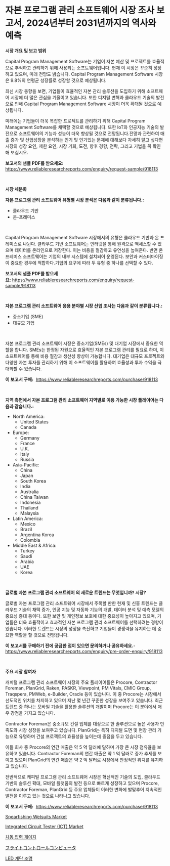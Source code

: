 <p><h1>자본 프로그램 관리 소프트웨어 시장 조사 보고서, 2024년부터 2031년까지의 역사와 예측</h1></p><p><strong>시장 개요 및 보고 범위</strong></p>
<p><p>Capital Program Management Software는 기업이 자본 예산 및 프로젝트를 효율적으로 추적하고 관리하기 위해 사용되는 소프트웨어입니다. 현재 이 시장은 꾸준히 성장하고 있으며, 미래 전망도 밝습니다. Capital Program Management Software 시장은 9.8%의 연평균 성장률로 성장할 것으로 예상됩니다.</p><p>최신 시장 동향을 보면, 기업들이 효율적인 자본 관리 솔루션을 도입하기 위해 소프트웨어 시장에 더 많은 관심을 기울이고 있습니다. 또한 디지털 변혁과 클라우드 기술의 발전으로 인해 Capital Program Management Software 시장이 더욱 확대될 것으로 예상됩니다.</p><p>미래에는 기업들이 더욱 복잡한 프로젝트를 관리하기 위해 Capital Program Management Software를 채택할 것으로 예상됩니다. 또한 IoT와 인공지능 기술의 발전으로 소프트웨어의 기능과 성능이 더욱 향상될 것으로 전망됩니다.전망과 관련하여 매출 증가 및 산업성장을 분석하는 인기 및 인기있는 문제에 대해보다 자세히 알고 싶다면 시장의 성장 요인, 제한 요인, 시장 기회, 도전, 향후 경향, 전략, 그리고 기법을 꼭 확인해 보십시오.</p></p>
<p><strong>보고서의 샘플 PDF를 받으세요:</strong> <a href="https://www.reliableresearchreports.com/enquiry/request-sample/918113">https://www.reliableresearchreports.com/enquiry/request-sample/918113</a></p>
<p>&nbsp;</p>
<p><strong>시장 세분화</strong></p>
<p><strong>자본 프로그램 관리 소프트웨어 유형별 시장 분석은 다음과 같이 분류됩니다.:</strong></p>
<p><ul><li>클라우드 기반</li><li>온-프레미스</li></ul></p>
<p>&nbsp;</p>
<p><p>Capital Program Management Software 시장에서의 유형은 클라우드 기반과 온 프레미스로 나뉜다. 클라우드 기반 소프트웨어는 인터넷을 통해 원격으로 액세스할 수 있으며 데이터를 온라인으로 저장한다. 이는 비용을 절감하고 유연성을 높여준다. 반면 온 프레미스 소프트웨어는 기업의 내부 시스템에 설치되어 운영된다. 보안과 커스터마이징이 중요한 경우에 적합하다.기업의 요구에 따라 두 유형 중 하나를 선택할 수 있다.</p></p>
<p><strong>보고서의 샘플 PDF를 받으세요:</strong>&nbsp;<a href="https://www.reliableresearchreports.com/enquiry/request-sample/918113">https://www.reliableresearchreports.com/enquiry/request-sample/918113</a></p>
<p>&nbsp;</p>
<p><strong> 자본 프로그램 관리 소프트웨어 응용 분야별 시장 산업 조사는 다음과 같이 분류됩니다.:</strong></p>
<p><ul><li>중소기업 (SME)</li><li>대규모 기업</li></ul></p>
<p>&nbsp;</p>
<p><p>자본 프로그램 관리 소프트웨어 시장은 중소기업(SMEs) 및 대기업 시장에서 중요한 역할을 합니다. SMEs는 한정된 자원으로 효율적인 자본 프로그램 관리를 필요로 하며, 이 소프트웨어를 통해 비용 절감과 생산성 향상이 가능합니다. 대기업은 대규모 프로젝트와 다양한 자본 투자를 관리하기 위해 이 소프트웨어를 활용하여 효율성과 투자 수익을 극대화할 수 있습니다.</p></p>
<p><strong>이 보고서 구매:</strong>&nbsp; <a href="https://www.reliableresearchreports.com/purchase/918113">https://www.reliableresearchreports.com/purchase/918113</a></p>
<p>&nbsp;</p>
<p><strong>지역 측면에서 자본 프로그램 관리 소프트웨어 지역별로 이용 가능한 시장 플레이어는 다음과 같습니다.:</strong></p>
<p><ul>
    <li>
        North America:
        <ul>
            <li>United States</li>
            <li>Canada</li>
        </ul>
    </li>
    <li>
        Europe:
        <ul>
            <li>Germany</li>
            <li>France</li>
            <li>U.K.</li>
            <li>Italy</li>
            <li>Russia</li>
        </ul>
    </li>
    <li>
        Asia-Pacific:
        <ul>
            <li>China</li>
            <li>Japan</li>
            <li>South Korea</li>
            <li>India</li>
            <li>Australia</li>
            <li>China Taiwan</li>
            <li>Indonesia</li>
            <li>Thailand</li>
            <li>Malaysia</li>
        </ul>
    </li>
    <li>
        Latin America:
        <ul>
            <li>Mexico</li>
            <li>Brazil</li>
            <li>Argentina Korea</li>
            <li>Colombia</li>
        </ul>
    </li>
    <li>
        Middle East & Africa:
        <ul>
            <li>Turkey</li>
            <li>Saudi</li>
            <li>Arabia</li>
            <li>UAE</li>
            <li>Korea</li>
        </ul>
    </li>
    </ul></p>
<p>&nbsp;</p>
<p><strong>글로벌 자본 프로그램 관리 소프트웨어 의 새로운 트렌드는 무엇입니까? 시장?</strong></p>
<p><p>글로벌 자본 프로그램 관리 소프트웨어 시장에서 주목할 만한 현재 및 신흥 트렌드는 클라우드 기술의 채택 증가, 인공 지능 및 자동화 기능의 개발, 데이터 분석 및 예측 모델의 중요성 증대 등이다. 또한 보안 및 개인정보 보호에 대한 중요성이 높아지고 있으며, 기업들은 더욱 효율적이고 효과적인 자본 프로그램 관리 소프트웨어를 선택하려는 경향이 있습니다. 이러한 트렌드는 시장의 성장을 촉진하고 기업들이 경쟁력을 유지하는 데 중요한 역할을 할 것으로 전망됩니다.</p></p>
<p><strong>이 보고서를 구매하기 전에 궁금한 점이 있으면 문의하거나 공유하세요.</strong>- <a href="https://www.reliableresearchreports.com/enquiry/pre-order-enquiry/918113">https://www.reliableresearchreports.com/enquiry/pre-order-enquiry/918113</a></p>
<p>&nbsp;</p>
<p><strong>주요 시장 참여자</strong></p>
<p><p>캐피털 프로그램 관리 소프트웨어 시장의 주요 플레이어들은 Procore, Contractor Foreman, PlanGrid, Raken, PASKR, Viewpoint, PM Vitals, CMIC Group, Traqspera, PMWeb, e-Builder, Oracle 등이 있습니다. 이 중 Procore는 시장에서 선도적인 위치를 차지하고 있으며 지난 몇 년간 꾸준한 성장을 보여주고 있습니다. 최근 트렌드 중 하나는 모바일 기술을 활용한 솔루션의 개발이며 Procore는 이 분야에서 매우 강점을 가지고 있습니다.</p><p>Contractor Foreman은 중소규모 건설 업체를 대상으로 한 솔루션으로 높은 사용자 만족도와 시장 성장을 보여주고 있습니다. PlanGrid는 특히 디지털 도면 및 현장 관리 기능으로 유명하며 건설 프로젝트의 효율성을 높이는데 중점을 두고 있습니다.</p><p>이들 회사 중 Procore의 연간 매출은 약 5 억 달러에 달하며 가장 큰 시장 점유율을 보유하고 있습니다. Contractor Foreman의 연간 매출은 약 1 억 달러로 증가 추세를 보이고 있으며 PlanGrid의 연간 매출은 약 2 억 달러로 시장에서 안정적인 위치를 유지하고 있습니다.</p><p>전반적으로 캐피털 프로그램 관리 소프트웨어 시장은 혁신적인 기술의 도입, 클라우드 기반의 솔루션 확대, 모바일 플랫폼의 발전 등으로 빠르게 성장하고 있으며 Procore, Contractor Foreman, PlanGrid 등 주요 업체들이 이러한 변화에 발맞추어 지속적인 발전을 이루고 있는 것으로 나타나고 있습니다.</p></p>
<p><strong>이 보고서 구매:</strong>&nbsp;&nbsp;<a href="https://www.reliableresearchreports.com/purchase/918113">https://www.reliableresearchreports.com/purchase/918113</a></p>
<p><p><a href="https://butternut-bug-553.notion.site/Spearfishing-Wetsuits-Market-Research-Report-Forecasted-for-Period-from-2024-2031-by-Market-Type--8d4a4360aad347209e0c6f62cb50908c">Spearfishing Wetsuits Market</a></p><p><a href="https://issuu.com/reportprime-2/docs/integrated-circuit-tester-ict-market-size-2030.ppt">Integrated Circuit Tester (ICT) Market</a></p><p><a href="https://medium.com/@brendantygibson56776/%EB%94%94%ED%8D%BC%EB%A0%8C%EC%85%9C-%EC%95%95%EB%A0%A5-%EA%B2%8C%EC%9D%B4%EC%A7%80-%EC%8B%9C%EC%9E%A5-%EC%8B%9C%EC%9E%A5-cagr-%EC%8B%9C%EC%9E%A5-%EB%8F%99%ED%96%A5-%EB%B0%8F-%EC%84%B1%EC%9E%A5-%EC%A0%84%EB%9E%B5%EC%97%90-%EB%8C%80%ED%95%9C-%ED%86%B5%EC%B0%B0%EB%A0%A5-9be60da33e15">차동 압력 게이지</a></p><p><a href="https://medium.com/@sandeepayare180/%E3%83%95%E3%83%A9%E3%82%A4%E3%83%88%E3%82%B3%E3%83%B3%E3%83%88%E3%83%AD%E3%83%BC%E3%83%AB%E3%82%B3%E3%83%B3%E3%83%94%E3%83%A5%E3%83%BC%E3%82%BF%E5%B8%82%E5%A0%B4%E3%83%AC%E3%83%9D%E3%83%BC%E3%83%88%E3%81%AF-%E3%81%93%E3%81%AE%E5%B8%82%E5%A0%B4%E3%81%AE%E6%9C%80%E6%96%B0%E3%81%AE%E3%83%88%E3%83%AC%E3%83%B3%E3%83%89%E3%82%84%E6%88%90%E9%95%B7%E6%A9%9F%E4%BC%9A%E3%82%92%E6%98%8E%E3%82%89%E3%81%8B%E3%81%AB%E3%81%97%E3%81%A6%E3%81%84%E3%81%BE%E3%81%99-51605b3e7051">フライトコントロールコンピュータ</a></p><p><a href="https://medium.com/@brendantygibson56776/%EC%A7%80%EB%8F%84%EB%90%9C-%EA%B3%84%EB%8B%A8-%EC%A1%B0%EB%AA%85-%EC%8B%9C%EC%9E%A5-%EC%A1%B0%EC%82%AC-%EB%B3%B4%EA%B3%A0%EC%84%9C-%EA%B3%BC%EA%B1%B0-%EB%B0%8F-2031%EB%85%84%EA%B9%8C%EC%A7%80%EC%9D%98-%EC%98%88%EC%B8%A1-f6a02a319f34">LED 계단 조명</a></p></p>
